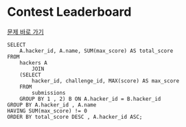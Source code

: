 # Contest Leaderboard

[문제 바로 가기](https://www.hackerrank.com/challenges/contest-leaderboard/problem)

```mysql
SELECT 
    A.hacker_id, A.name, SUM(max_score) AS total_score
FROM
    hackers A
        JOIN
    (SELECT 
        hacker_id, challenge_id, MAX(score) AS max_score
    FROM
        submissions
    GROUP BY 1 , 2) B ON A.hacker_id = B.hacker_id
GROUP BY A.hacker_id , A.name
HAVING SUM(max_score) != 0
ORDER BY total_score DESC , A.hacker_id ASC;
```